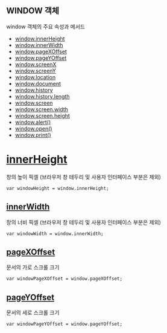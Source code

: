 ## WINDOW 객체



 window 객체의 주요 속성과 메서드 

- [window.innerHeight](#innerHeight)
- [window.innerWidth](#innerWidth)
- [window.pageXOffset](#pageXOffset)
- [window.pageYOffset](#pageYOffset)
- [window.screenX](#screenX)
- [window.screenY](#screenY)
- [window.location](#location)
- [window.document](#document)
- [window.history](#history)
- [window.history.length](#history.length)
- [window.screen](#screen)
- [window.screen.width](#screen.width)
- [window.screen.height](#screen.height)
- [window.alert()](#alert)
- [window.open()](#open)
- [window.print()](#print)


# [innerHeight](#innerHeight)

창의 높이 픽셀 (브라우저 창 테두리 및 사용자 인터페이스 부분은 제외)

```
var windowHeight = window.innerHeight;
```

## [innerWidth](#innerWidth)

창의 너비 픽셀 (브라우저 창 테두리 및 사용자 인터페이스 부분은 제외)

```
var windowWidth = window.innerWidth;
```


## [pageXOffset](#pageXOffset)

문서의 가로 스크롤 크기

```
var windowPageXOffset = window.pageXOffset;
```

## [pageYOffset](#pageYOffset)

문서의 세로 스크롤 크기

```
var windowPageYOffset = window.pageYOffset;
```




